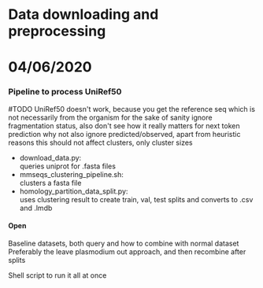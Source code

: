 # Data downloading and preprocessing

# 04/06/2020


### Pipeline to process UniRef50
#TODO UniRef50 doesn't work, because you get the reference seq which is not necessarily from the organism
for the sake of sanity ignore fragmentation status, also don't see how it really matters for next token prediction
why not also ignore predicted/observed, apart from heuristic reasons this should not affect clusters, only cluster sizes

- download_data.py:  
  queries uniprot for .fasta files
- mmseqs_clustering_pipeline.sh:  
 clusters a fasta file
- homology_partition_data_split.py:  
uses clustering result to create train, val, test splits and converts to .csv and .lmdb

#### Open
Baseline datasets, both query and how to combine with normal dataset
Preferably the leave plasmodium out approach, and then recombine after splits

Shell script to run it all at once